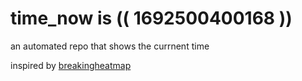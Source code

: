 # time_now is (( 1692500400168 ))

an automated repo that shows the currnent time

inspired by [breakingheatmap](https://github.com/breakingheatmap/breakingheatmap)